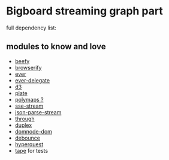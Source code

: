 # Bigboard streaming graph part #

full dependency list:

## modules to know and love

* [beefy](http://npm.im/beefy)
* [browserify](http://npm.im/browserify)
* [ever](http://npm.im/ever)
* [ever-delegate](http://npm.im/ever-delegate)
* [d3](http://npm.im/d3)
* [plate](http://npm.im/plate)
* [polymaps ?](http://polymaps.org/)
* [sse-stream](http://npm.im/sse-stream)
* [json-parse-stream](http://npm.im/json-parse-stream)
* [through](http://npm.im/through)
* [duplex](http://npm.im/duplex)
* [domnode-dom](http://npm.im/domnode-dom)
* [debounce](http://npm.im/debounce)
* [hyperquest](http://npm.im/hyperquest)
* [tape](http://npm.im/tape) for tests

